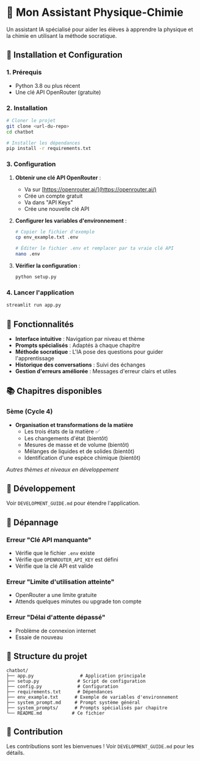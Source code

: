 # 🧪 Mon Assistant Physique-Chimie

Un assistant IA spécialisé pour aider les élèves à apprendre la physique et la chimie en utilisant la méthode socratique.

## 🚀 Installation et Configuration

### 1. Prérequis
- Python 3.8 ou plus récent
- Une clé API OpenRouter (gratuite)

### 2. Installation
```bash
# Cloner le projet
git clone <url-du-repo>
cd chatbot

# Installer les dépendances
pip install -r requirements.txt
```

### 3. Configuration
1. **Obtenir une clé API OpenRouter** :
   - Va sur [https://openrouter.ai/](https://openrouter.ai/)
   - Crée un compte gratuit
   - Va dans "API Keys"
   - Crée une nouvelle clé API

2. **Configurer les variables d'environnement** :
   ```bash
   # Copier le fichier d'exemple
   cp env_example.txt .env
   
   # Éditer le fichier .env et remplacer par ta vraie clé API
   nano .env
   ```

3. **Vérifier la configuration** :
   ```bash
   python setup.py
   ```

### 4. Lancer l'application
```bash
streamlit run app.py
```

## 🎯 Fonctionnalités

- **Interface intuitive** : Navigation par niveau et thème
- **Prompts spécialisés** : Adaptés à chaque chapitre
- **Méthode socratique** : L'IA pose des questions pour guider l'apprentissage
- **Historique des conversations** : Suivi des échanges
- **Gestion d'erreurs améliorée** : Messages d'erreur clairs et utiles

## 📚 Chapitres disponibles

### 5ème (Cycle 4)
- **Organisation et transformations de la matière**
  - Les trois états de la matière ✅
  - Les changements d'état (bientôt)
  - Mesures de masse et de volume (bientôt)
  - Mélanges de liquides et de solides (bientôt)
  - Identification d'une espèce chimique (bientôt)

*Autres thèmes et niveaux en développement*

## 🔧 Développement

Voir `DEVELOPMENT_GUIDE.md` pour étendre l'application.

## 🐛 Dépannage

### Erreur "Clé API manquante"
- Vérifie que le fichier `.env` existe
- Vérifie que `OPENROUTER_API_KEY` est défini
- Vérifie que la clé API est valide

### Erreur "Limite d'utilisation atteinte"
- OpenRouter a une limite gratuite
- Attends quelques minutes ou upgrade ton compte

### Erreur "Délai d'attente dépassé"
- Problème de connexion internet
- Essaie de nouveau

## 📝 Structure du projet

```
chatbot/
├── app.py                 # Application principale
├── setup.py              # Script de configuration
├── config.py             # Configuration
├── requirements.txt      # Dépendances
├── env_example.txt      # Exemple de variables d'environnement
├── system_prompt.md     # Prompt système général
├── system_prompts/      # Prompts spécialisés par chapitre
└── README.md           # Ce fichier
```

## 🤝 Contribution

Les contributions sont les bienvenues ! Voir `DEVELOPMENT_GUIDE.md` pour les détails. 